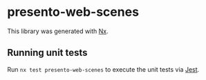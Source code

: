 # presento-web-scenes

This library was generated with [Nx](https://nx.dev).

## Running unit tests

Run `nx test presento-web-scenes` to execute the unit tests via [Jest](https://jestjs.io).
